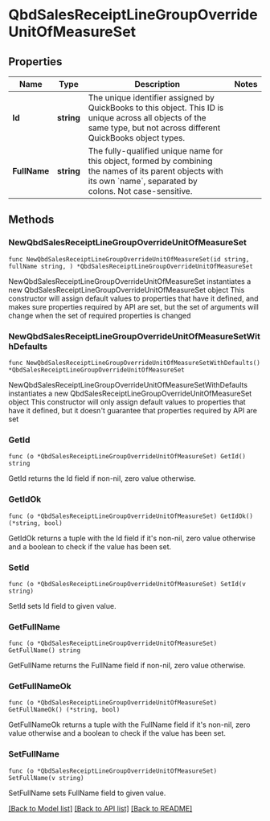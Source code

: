 # QbdSalesReceiptLineGroupOverrideUnitOfMeasureSet

## Properties

Name | Type | Description | Notes
------------ | ------------- | ------------- | -------------
**Id** | **string** | The unique identifier assigned by QuickBooks to this object. This ID is unique across all objects of the same type, but not across different QuickBooks object types. | 
**FullName** | **string** | The fully-qualified unique name for this object, formed by combining the names of its parent objects with its own &#x60;name&#x60;, separated by colons. Not case-sensitive. | 

## Methods

### NewQbdSalesReceiptLineGroupOverrideUnitOfMeasureSet

`func NewQbdSalesReceiptLineGroupOverrideUnitOfMeasureSet(id string, fullName string, ) *QbdSalesReceiptLineGroupOverrideUnitOfMeasureSet`

NewQbdSalesReceiptLineGroupOverrideUnitOfMeasureSet instantiates a new QbdSalesReceiptLineGroupOverrideUnitOfMeasureSet object
This constructor will assign default values to properties that have it defined,
and makes sure properties required by API are set, but the set of arguments
will change when the set of required properties is changed

### NewQbdSalesReceiptLineGroupOverrideUnitOfMeasureSetWithDefaults

`func NewQbdSalesReceiptLineGroupOverrideUnitOfMeasureSetWithDefaults() *QbdSalesReceiptLineGroupOverrideUnitOfMeasureSet`

NewQbdSalesReceiptLineGroupOverrideUnitOfMeasureSetWithDefaults instantiates a new QbdSalesReceiptLineGroupOverrideUnitOfMeasureSet object
This constructor will only assign default values to properties that have it defined,
but it doesn't guarantee that properties required by API are set

### GetId

`func (o *QbdSalesReceiptLineGroupOverrideUnitOfMeasureSet) GetId() string`

GetId returns the Id field if non-nil, zero value otherwise.

### GetIdOk

`func (o *QbdSalesReceiptLineGroupOverrideUnitOfMeasureSet) GetIdOk() (*string, bool)`

GetIdOk returns a tuple with the Id field if it's non-nil, zero value otherwise
and a boolean to check if the value has been set.

### SetId

`func (o *QbdSalesReceiptLineGroupOverrideUnitOfMeasureSet) SetId(v string)`

SetId sets Id field to given value.


### GetFullName

`func (o *QbdSalesReceiptLineGroupOverrideUnitOfMeasureSet) GetFullName() string`

GetFullName returns the FullName field if non-nil, zero value otherwise.

### GetFullNameOk

`func (o *QbdSalesReceiptLineGroupOverrideUnitOfMeasureSet) GetFullNameOk() (*string, bool)`

GetFullNameOk returns a tuple with the FullName field if it's non-nil, zero value otherwise
and a boolean to check if the value has been set.

### SetFullName

`func (o *QbdSalesReceiptLineGroupOverrideUnitOfMeasureSet) SetFullName(v string)`

SetFullName sets FullName field to given value.



[[Back to Model list]](../README.md#documentation-for-models) [[Back to API list]](../README.md#documentation-for-api-endpoints) [[Back to README]](../README.md)


